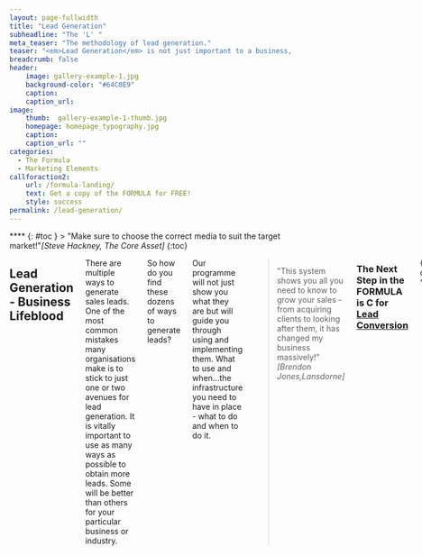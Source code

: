 ```yaml
---
layout: page-fullwidth
title: "Lead Generation"
subheadline: "The 'L' "
meta_teaser: "The methodology of lead generation."
teaser: "<em>Lead Generation</em> is not just important to a business, it is critical.  Leads are the lifeblood of a company because they develop into sales."
breadcrumb: false
header:
    image: gallery-example-1.jpg
    background-color: "#64C0E9"
    caption:
    caption_url:
image:
    thumb:  gallery-example-1-thumb.jpg
    homepage: homepage_typography.jpg
    caption:
    caption_url: ""
categories:
  - The Formula
  - Marketing Elements
callforaction2:
    url: /formula-landing/
    text: Get a copy of the FORMULA for FREE!
    style: success
permalink: /lead-generation/
---
```

<div id="header-home">
    <div class="row">
        <div class="small-12 columns">
        </div><!-- /.medium-4.columns -->
    </div><!-- /.row -->
</div><!-- /#header-home -->
<!--more-->
<div class="row">
<div class="medium-4 medium-push-8 columns" markdown="1">
<div class="panel radius" markdown="1">
****
{: #toc }
> <span class="teaser">"Make sure to choose the correct media to suit the target market!"</span><cite>[Steve Hackney, The Core Asset]</cite>
{:toc}
</div>
</div><!-- /.medium-4.columns -->

<div class="medium-8 medium-pull-4 columns" markdown="1">

## Lead Generation - Business Lifeblood

There are multiple ways to generate sales leads.  One of the most common mistakes many organisations make is to stick to just one or two avenues for lead generation.  It is vitally important to use as many ways as possible to obtain more leads.  Some will be better than others for your particular business or industry.  

So how do you find these dozens of ways to generate leads?  

Our programme will not just show you what they are but will guide you through using and implementing them.  What to use and when...the infrastructure you need to have in place - what to do and when to do it.

> <span class="teaser">"This system shows you all you need to know to grow your sales - from acquiring clients to looking after them, it has changed my business massively!"</span><cite>[Brendon Jones,Lansdorne]</cite>

<h3>The Next Step in the FORMULA is C for <a href='/conversion/'>Lead Conversion </a></h3>

{% comment %}
*
* First check, if there is a call for action-button
*
{% endcomment %}

{% if page.callforaction.url contains 'http' %}
{% assign url = '' %}
{% else %}
{% capture url %}{{ site.url }}{{ site.baseurl }}{% endcapture %}
{% endif %}

{% if page.callforaction %}
    <div class="row t60 b60">
        <div class="small-12 text-center columns">
            <a class="button large radius {{ page.callforaction.style }}" href="{{ url }}{{ page.callforaction.url }}"{% if page.callforaction.url contains 'http' %} target="_blank" {% endif %}>{{ page.callforaction.text }}</a>
        </div><!-- /.small-12.columns -->
    </div><!-- /.row -->
{% endif %}


 <hr>
  <!-- Display list of blog posts - marketing components -->
 <div class="medium-10 columns">
         <p><strong>{{ site.data.language.more_articles }}</strong></p>
         {% include list-posts entries='5' offset='0' %}
 </div><!-- /.medium-10.columns -->


</div><!-- /.medium-8.columns -->
</div><!-- /.row -->

